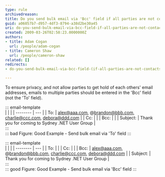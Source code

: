 ```yaml
---
type: rule
archivedreason: 
title: Do you send bulk email via 'Bcc' field if all parties are not contacts of each other?
guid: a06057b7-d957-4df3-8794-a38d2be30a45
uri: do-you-send-bulk-email-via-bcc-field-if-all-parties-are-not-contacts-of-each-other
created: 2009-03-26T02:58:23.0000000Z
authors:
- title: Adam Cogan
  url: /people/adam-cogan
- title: Cameron Shaw
  url: /people/cameron-shaw
related: []
redirects:
- do-you-send-bulk-email-via-bcc-field-(if-all-parties-are-not-contacts-of-each-other)

---
```


To ensure privacy, and not allow parties to get hold of each others' email addresses, emails to multiple parties should be entered in the 'Bcc' field (not the 'To' field).

<!--endintro-->

::: email-template  
|          |     |
| -------- | --- |
| To:      | alex@aaa.com, @brandon@bbb.com, charlie@ccc.com, debora@ddd.com |
| Cc:      |  |
| Bcc:     |  |
| Subject: | Thank you for coming to Sydney .NET User Group |  
:::  
::: bad
Figure: Good Example - Send bulk email via 'To' field 
:::

::: email-template  
|          |     |
| -------- | --- |
| To:      |  |
| Cc:      |  |
| Bcc:     | alex@aaa.com, @brandon@bbb.com, charlie@ccc.com, debora@ddd.com |
| Subject: | Thank you for coming to Sydney .NET User Group |  
:::  
::: good
Figure: Good Example - Send bulk email via 'Bcc' field
:::

